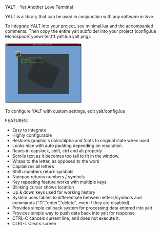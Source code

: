 YALT - Yet Another Love Terminal

YALT is a library that can be used in conjunction with any software in love.

To integrate YALT into your project, see minimal.lua and the accompanied comments. Then copy the entire yalt subfolder into your project (config.lua  MonospaceTypewriter.ttf  yalt.lua  yalt.png).

<img width=50% src="https://github.com/josefnpat/yalt/raw/master/screenshot.png" />

To configure YALT with custom settings, edit yalt/config.lua

FEATURES:
* Easy to integrate
* Highly configurable
* Restores graphic's color/alpha and fonts to original state when used
* Looks nice with auto padding depending on resolution.
* Reads in capslock, shift, ctrl and alt properly
* Scrolls text as it becomes too tall to fit in the window.
* Wraps to the letter, as opposed to the word
* Capitalizes all letters
* Shift+numbers return symbols
* Numpad returns numbers / symbols
* Key repeating feature works with multiple keys
* Blinking cursor shows location
* Up & down keys used for working history
* System uses tables to differentiate between letters/symbols and commands ("f1","enter","delete", even if they are disabled)
* Provides simple callback system for processing data entered into yalt
* Provices simple way to push data back into yalt for response
* CTRL-C cancels current line, and does not execute it.
* CLRL-L Clears screen  